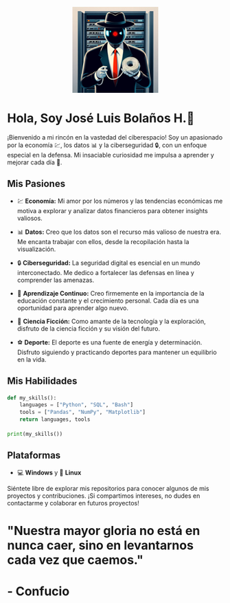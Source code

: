 <p align="center">
  <img src="https://github.com/JoseLuiB/JoseLuiB/blob/master/_ddb63e53-3ce2-4a40-8899-477a22d4a791.jpg" alt="2001: Odisea en el Espacio" width="200" />
</p>

# Hola, Soy José Luis Bolaños H.🚀

¡Bienvenido a mi rincón en la vastedad del ciberespacio! Soy un apasionado por la economía 💹, los datos 📊 y la ciberseguridad 🔒, con un enfoque especial en la defensa. Mi insaciable curiosidad me impulsa a aprender y mejorar cada día 🌱.

## Mis Pasiones

- 💹 **Economía:** Mi amor por los números y las tendencias económicas me motiva a explorar y analizar datos financieros para obtener insights valiosos.

- 📊 **Datos:** Creo que los datos son el recurso más valioso de nuestra era. Me encanta trabajar con ellos, desde la recopilación hasta la visualización.

- 🔒 **Ciberseguridad:** La seguridad digital es esencial en un mundo interconectado. Me dedico a fortalecer las defensas en línea y comprender las amenazas.

- 🌱 **Aprendizaje Continuo:** Creo firmemente en la importancia de la educación constante y el crecimiento personal. Cada día es una oportunidad para aprender algo nuevo.

- 🚀 **Ciencia Ficción:** Como amante de la tecnología y la exploración, disfruto de la ciencia ficción y su visión del futuro.

- ⚽ **Deporte:** El deporte es una fuente de energía y determinación. Disfruto siguiendo y practicando deportes para mantener un equilibrio en la vida.

## Mis Habilidades

```python
def my_skills():
    languages = ["Python", "SQL", "Bash"]
    tools = ["Pandas", "NumPy", "Matplotlib"]
    return languages, tools

print(my_skills())
```

## Plataformas
- 💻 **Windows** y 🐧 **Linux**

Siéntete libre de explorar mis repositorios para conocer algunos de mis proyectos y contribuciones. ¡Si compartimos intereses, no dudes en contactarme y colaborar en futuros proyectos!

# "Nuestra mayor gloria no está en nunca caer, sino en levantarnos cada vez que caemos." 
# - Confucio
